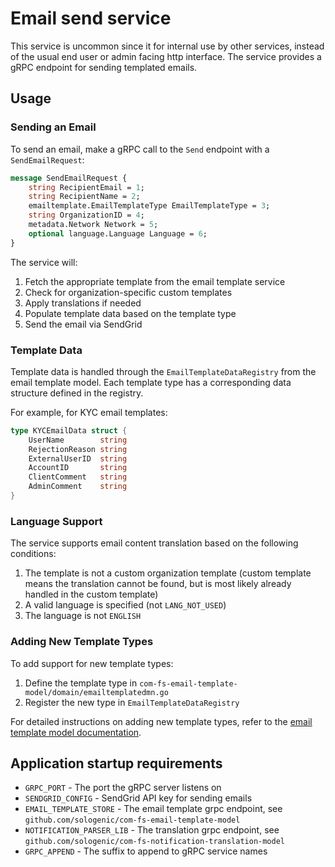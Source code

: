 # Email send service

This service is uncommon since it for internal use by other services, instead of the usual end user or admin facing http interface.
The service provides a gRPC endpoint for sending templated emails.

## Usage

### Sending an Email

To send an email, make a gRPC call to the `Send` endpoint with a `SendEmailRequest`:

```protobuf
message SendEmailRequest {
    string RecipientEmail = 1;
    string RecipientName = 2;
    emailtemplate.EmailTemplateType EmailTemplateType = 3;
    string OrganizationID = 4;
    metadata.Network Network = 5;
    optional language.Language Language = 6;
}
```

The service will:
1. Fetch the appropriate template from the email template service
2. Check for organization-specific custom templates
3. Apply translations if needed
4. Populate template data based on the template type
5. Send the email via SendGrid

### Template Data

Template data is handled through the `EmailTemplateDataRegistry` from the email template model. Each template type has a corresponding data structure defined in the registry.

For example, for KYC email templates:

```go
type KYCEmailData struct {
    UserName        string
    RejectionReason string
    ExternalUserID  string
    AccountID       string
    ClientComment   string
    AdminComment    string
}
```

### Language Support

The service supports email content translation based on the following conditions:
1. The template is not a custom organization template (custom template means the translation cannot be found, but is most likely already handled in the custom template)
2. A valid language is specified (not `LANG_NOT_USED`)
3. The language is not `ENGLISH`

### Adding New Template Types

To add support for new template types:

1. Define the template type in `com-fs-email-template-model/domain/emailtemplatedmn.go`
2. Register the new type in `EmailTemplateDataRegistry`

For detailed instructions on adding new template types, refer to the [email template model documentation](../com-fs-email-template-model/README.md).

## Application startup requirements

- `GRPC_PORT` - The port the gRPC server listens on
- `SENDGRID_CONFIG` - SendGrid API key for sending emails
- `EMAIL_TEMPLATE_STORE` - The email template grpc endpoint, see `github.com/sologenic/com-fs-email-template-model`
- `NOTIFICATION_PARSER_LIB` - The translation grpc endpoint, see `github.com/sologenic/com-fs-notification-translation-model`
- `GRPC_APPEND` - The suffix to append to gRPC service names
